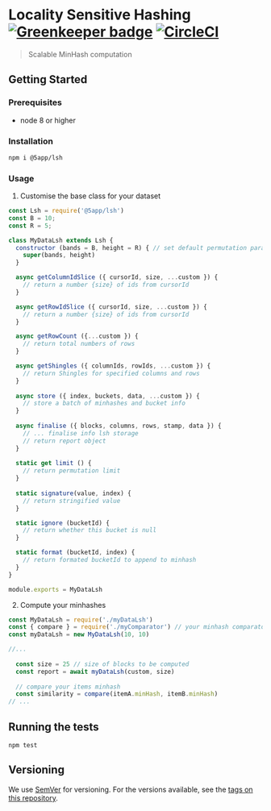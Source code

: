 # Locality Sensitive Hashing [![Greenkeeper badge](https://badges.greenkeeper.io/5app/lsh.svg)](https://greenkeeper.io/) [![CircleCI](https://circleci.com/gh/5app/lsh.svg?style=shield)](https://circleci.com/gh/5app/lsh)
> Scalable MinHash computation


## Getting Started

### Prerequisites
- node 8 or higher

### Installation
```bash
npm i @5app/lsh
```
### Usage

1. Customise the base class for your dataset
```javascript
const Lsh = require('@5app/lsh')
const B = 10;
const R = 5;

class MyDataLsh extends Lsh {
  constructor (bands = B, height = R) { // set default permutation params
    super(bands, height)
  }

  async getColumnIdSlice ({ cursorId, size, ...custom }) {
    // return a number {size} of ids from cursorId
  }

  async getRowIdSlice ({ cursorId, size, ...custom }) {
    // return a number {size} of ids from cursorId 
  }

  async getRowCount ({...custom }) {
    // return total numbers of rows
  }

  async getShingles ({ columnIds, rowIds, ...custom }) {
    // return Shingles for specified columns and rows
  }
  
  async store ({ index, buckets, data, ...custom }) {
    // store a batch of minhashes and bucket info 
  }
  
  async finalise ({ blocks, columns, rows, stamp, data }) {
    // ... finalise info lsh storage
    // return report object
  }
  
  static get limit () {
    // return permutation limit
  }
  
  static signature(value, index) {
    // return stringified value
  } 

  static ignore (bucketId) {
    // return whether this bucket is null
  }

  static format (bucketId, index) {
    // return formated bucketId to append to minhash
  }
}

module.exports = MyDataLsh
```
2. Compute your minhashes
```javascript
const MyDataLsh = require('./myDataLsh')
const { compare } = require('./myComparator') // your minhash comparator function
const myDataLsh = new MyDataLsh(10, 10)

//...
  
  const size = 25 // size of blocks to be computed
  const report = await myDataLsh(custom, size)
  
  // compare your items minhash
  const similarity = compare(itemA.minHash, itemB.minHash)
// ...
```

## Running the tests

```
npm test
```

## Versioning

We use [SemVer](http://semver.org/) for versioning. For the versions available, see the [tags on this repository](https://github.com/5app/lsh/tags). 

